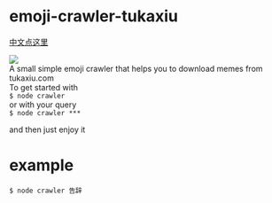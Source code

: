 # emoji-crawler-tukaxiu  
[中文点这里](https://github.com/earlyCloud/emoji-crawler-tukaxiu/blob/master/README-CN.md)  

![](https://img.shields.io/badge/Node-%3E%3D%20V6-brightgreen.svg)  
A small simple emoji crawler that helps you to download memes from tukaxiu.com  
To get started with  
`$ node crawler`  
or with your query   
`$ node crawler ***`  

and then just enjoy it
# example
`$ node crawler 告辞`

